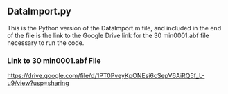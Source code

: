 ## DataImport.py
This is the Python version of the DataImport.m file, and included in the end of the file is the link to the Google Drive link for the 30 min0001.abf file necessary to run the code.

### Link to 30 min0001.abf File
https://drive.google.com/file/d/1PT0PveyKpONEsi6cSepV6AiRQ5f_L-u9/view?usp=sharing
